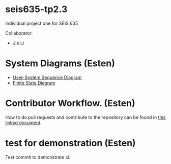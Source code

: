 # seis635-tp2.3
Individual project one for SEIS 635

Collaborator:
- Jie Li


# System Diagrams (Esten)

- [User-System Sequence Diagram](https://hackmd.io/@esten-rye/seis-635-tp1-skunk-sequence-diagram)
- [Finite State Diagram](.docs/finite-state-diagram.md)

# Contributor Workflow. (Esten)

How to do pull requests and contribute to the repository can be found in [this linked document](.docs/contributor.md).

# test for demonstration (Esten)

Test commit to demonstrate ci.
